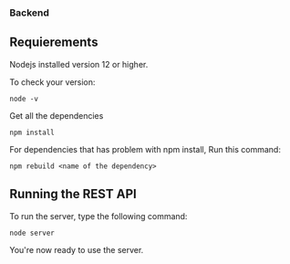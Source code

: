 ### Backend

## Requierements

Nodejs installed version 12 or higher.

To check your version:

```
node -v
```

Get all the dependencies

```
npm install
```

For dependencies that has problem with npm install,
Run this command:

```
npm rebuild <name of the dependency>
```

## Running the REST API

To run the server, type the following command:

```
node server
```

You're now ready to use the server.